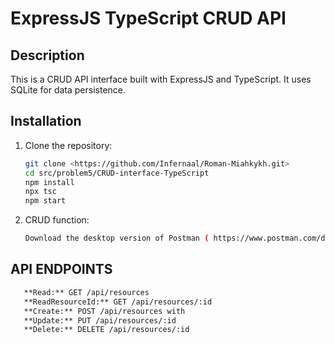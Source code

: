 # ExpressJS TypeScript CRUD API

## Description

This is a CRUD API interface built with ExpressJS and TypeScript. It uses SQLite for data persistence.

## Installation

1. Clone the repository:
   ```bash
   git clone <https://github.com/Infernaal/Roman-Miahkykh.git>
   cd src/problem5/CRUD-interface-TypeScript
   npm install
   npx tsc
   npm start

2. CRUD function:
    ```bash
    Download the desktop version of Postman ( https://www.postman.com/downloads/ ) to test the CRUD functions using POST, GET, PUT, DELETE.

## API ENDPOINTS
```bash
   **Read:** GET /api/resources
   **ReadResourceId:** GET /api/resources/:id
   **Create:** POST /api/resources with 
   **Update:** PUT /api/resources/:id
   **Delete:** DELETE /api/resources/:id